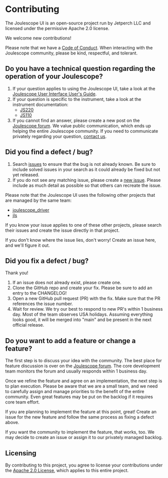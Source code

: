 
# Contributing

The Joulescope UI is an open-source project run by Jetperch LLC 
and licensed under the permissive Apache 2.0 license.

We welcome new contributions!

Please note that we have a [Code of Conduct](CODE_OF_CONDUCT.md).
When interacting with the Joulescope community, 
please be kind, respectful, and tolerant.


## Do you have a technical question regarding the operation of your Joulescope?

1. If your question applies to using the Joulescope UI, take a look at the
   [Joulescope User Interface User's Guide](https://download.joulescope.com/products/joulescope_ui/users_guide/index.html).
2. If your question is specific to the instrument, take a look at the 
   instrument documentation:
   * [JS220](https://download.joulescope.com/products/JS220/JS220-K000/users_guide/index.html)
   * [JS110](https://download.joulescope.com/products/JS220/JS220-K000/users_guide/index.html)
3. If you cannot find an answer, please create a new post on the
   [Joulescope forum](https://forum.joulescope.com/).  We value public
   communication, which ends up helping the entire Joulescope community.
   If you need to communicate privately regarding your question, 
   [contact us](https://www.joulescope.com/pages/contact).


## Did you find a defect / bug?

1. Search [issues](https://github.com/jetperch/pyjoulescope_ui/issues?q=is%3Aissue)
   to ensure that the bug is not already known.  Be sure to include solved issues
   in your search as it could already be fixed but not yet released.
2. If you do not see any matching issue, please create a
   [new issue](https://github.com/jetperch/pyjoulescope_ui/issues/new/choose).
   Please include as much detail as possible so that others can 
   recreate the issue.


Please note that the Joulescope UI uses the following other projects
that are managed by the same team:

* [joulescope_driver](https://github.com/jetperch/joulescope_driver)
* [jls](https://github.com/jetperch/jls)

If you know your issue applies to one of these other projects, please 
search their issues and create the issue directly in that project.

If you don't know where the issue lies, don't worry!  Create an issue
here, and we'll figure it out.


## Did you fix a defect / bug?

Thank you!

1. If an issue does not already exist, please create one.
2. Clone the GitHub repo and create your fix.  Please be sure to
   add an entry to the CHANGELOG!
3. Open a new GitHub pull request (PR) with the fix.
   Make sure that the PR references the issue number.
4. Wait for review.  We try our best to respond to new PR's
   within 1 business day.  Most of the team observes USA holidays.
   Assuming everything looks good, it will be merged into "main"
   and be present in the next official release.


## Do you want to add a feature or change a feature?

The first step is to discuss your 
idea with the community.  The best place for feature discussion is over 
on the [Joulescope forum](https://forum.joulescope.com/).
The core development team monitors the forum
and usually responds within 1 business day.  

Once we refine the feature and agree on an implementation, 
the next step is to plan execution.
Please be aware that we are a small team, and we need to 
carefully assign and manage priorities to the benefit of the 
entire community.  Even great features may be put on the backlog
if it requires core team effort.

If you are planning to implement the feature at this point, great!
Create an issue for the new feature and
follow the same process as fixing a defect above.

If you want the community to implement the feature, that works, too.
We may decide to create an issue or assign it to our privately
managed backlog.


## Licensing

By contributing to this project, you agree to license your contributions
under the [Apache 2.0 License](LICENSE.txt), which applies to this
entire project.
